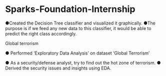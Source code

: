 # Sparks-Foundation-Internship

●Created the Decision Tree classifier and visualized it graphically.
●The purpose is if we feed any new data to this classifier, it would be able to 
predict the right class accordingly. 
<!--  -->Global terrorism
● Performed ‘Exploratory Data Analysis’ on dataset ‘Global Terrorism’
<!--  -->
● As a security/defense analyst, try to find out the hot zone of terrorism.
● Derived the security issues and insights using EDA.
